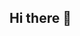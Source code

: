 ## Hi there 👋

<!--
**Somaya-Assaker/Somaya-Assaker** is a ✨ _special_ ✨ repository because its `README.md` (this file) appears on your GitHub profile.

BUSINESS GROUP PROFILE 
LEGAL-NAME: Technology-Transfer.architectors Group (" tt.a ") 


Greetings for the morning, Greetings for the evening. Hello everyone, It's a pleasure to meet with you. I'm Somaya Assaker, the Founder&Owner Group of Technology-Transfer.architectors (“#tt.a”).

Technology-Transfer.architectors Group (#tta):

	A kickstart initiative in tech-humanrights, (deleted:  "Made-in-Türkiye" and "Made-by-Tech-Ethics") (added:  "made by a clean Syrian hand&heart,") #madefortechethics, of a #zeroCapitalBudget mobility, a #soleproprietorship, #technologystartup, #businessgroup, was first launched on LinkedIn in İstanbul, Türkiye, trademarked and copyrighted in Ankara, but was forced to pause operations, falling backwards due to challenges went against #techethics in Istanbul — to get it kicked out from Türkiye before going international towards a global outreach and relocating to another country.
 Aims to #ethicizingAlgorithms to achieve the target of #zeroHarmTech, including AI, #zeroterrorAI™, as cornerstone #digitalpublicgoods products/services to elevate #humanismfirst #algorithmiccity to top priorety and exert considerable effort on the #sociotechnonationalism regimes, together alongside the #globaldigitalcompact collaboration, #DigitalPublicGoods (DPGs), #SustainableDevelopmentGoals (SDGs), #DPGs4SDGs, #safeAI, #trustworthyAI, #trustworthytechnology
 We presume a technology-architectors forum #tta-techarchitectorsforum, that is putting forth a great deal of effort to achieve safe&trustworthy technology, including AI, and working persistently to bring an influence on ethicizing algorithmic development with the goal of advocating "Humanrights-as-first-priorety-in-technology" (#humanismfirstcity: #humanismfirstpriorety #algorithmiccity), centralizing our oprations aroud the main theme of achieving #zeroHarmTech #zeroterrorAI™, and exerts considerable effort, in collaboration with Global-Digital-Compact to address any barrier that may hinder the fight against poverty, aligned #internationaltrade to digital currencyship endeavor, specifically, when it comes to digitalising the algorithmic city platformation used for "Banking-Trading-Commercing" (T&B&C) at the heart of "AI-ethics", established trilogy model of "Fairness-Privacy-Robustness," #FairPrivateRobust the #DigitalCivilizationRights #DigitalCivicRights to #national, #international, and #global #DigitalIdentity and #verifiablecredential, for the benefit of healthy algorithm development #algorithmicHygene #EthicsofEnablingEthics when to construct the algorithmic city joint platform B&T&C-CBDC core-work ethical engineering technology
	We work hard to foster a more inclusive dialogue around the ethical implications of technology in society by prioritising human rights in digitaltechnology, an initiative seeks to inspire innovation that respects and uplifts communities rather than exploiting them. We work hard toward a responsible movement of a global outreach to defend the digital rights especially of the world's (poorest-of-the-poor) #digitalrights #poorestofpoor on earth ever??!!! for the benefit of healthy algorithm development #algorithmicHygene #EthicsofEnablingEthics when to construct the algorithmic city joint platform B&T&C - putting algorithmic ethics, its integrity, and reparation assessments first-place proactive, in a good-faith measures against algorithmic tyranny and algorithmic bias that aim to undermine our human dignity, and any cutting-edge advanced AI that could possibly assist in the creation of potentially hazardous technological oversight that affects wealth and income inequality. In this way, the desired regulations can be established to ensure that AI systems for digital public infrastructure have the appropriate transparency and accountability to reverse the negative impact of technology on poverty.
#humanismfirstcity #eCurrencyship4good #MoneyDigitalization4PovertyFighting #deModifiedTools-Sdgs #zeros(radar)sdgs™ 
	Endeavour, We presume a “techmbassador4goodesspeace CBDC” across the globe!! 
#techambassador4Goodness #Peace #techEthics #CBDC

#tta-mission 

centralising our operations within the main theme of #zeroHarmTech, #zeroterrorAI™, to achieve the target aims to #ethicizingAlgorithms, bring the civic awareness to their digital rights to live in their #humanismfirstcity, free-from-terror-and-horrer,tackling any unethical digital practices against #techharms, held by #unethicizingalgorithm practices, threatening our #digital #civicsafety, #civicsecurity, #socialgood, #digitalpublicgood, #humanitywellbeing, #civilizationrights, and #livingsrights, and blind terror AI held by technology development, including AI, #algorithmicprejudice, #algorithmictyranny, #algorithmicbias, held by the name of techethics to be used to develop #digitalGoodness4peace #digitalfootprint our #peaceful #digitalCitizenArchitect #digitalcitizenshipArchitect, #digitalcivilizationArchitect, our beloved #algorithmiccity!

#tta-service

Registration according to Türkpatent’s classification of three NICE classes (35, 41, 42) to perform R&D&I, offering the proper consultancy and capacity-building support to group mission, defending the #digitalhumanitywellbeing, #digitalcivilizationrights, #digitalpublicgood, #livingsrights, and #socialgood - in conjuction with the 5-objectives of the Global-Digital-Compact (GDC), to: close digital divides, accelerate progress to achieve Sustainable-Development-Goals (SDGs), and expand digital economy inclusion, open, safe and secure digital space that respect human rights in complemet to Digital-Public-Goods (DPG), advanced responsible AI governance for the benefit of the whole humanity.

#tta-type

We persume a technology-architectors forum, that is putting forth a great deal of effort to achieve safe&trustworthy technology, including AI, working persistently to bring an influence on ethicizing algorithmic development with the goal of advocating " humanrights-as-first-priorety-in-technology " for the algorithmiccity #humanismfirstcity: #humanismfirstpriorety #algorithmiccity, centralizing our oprations within main theme of achieving #zeroHarmTech, #zeroterrorAI™, putting into a considerable effort, together alongside the Global-Digital-Compact collaboration, to tackle any obstacle that hinder combating poverty, aligned #internationaltrade to #digitalcurrencyship endeavour.

#tta-legaldiscourse 

Under the legal discourse of #independent #neutral #private to advocate for uplifting #sociotechnonatioalism regimes that support the "Model-of-Knowledge" to digital citizenship literacy, while define our value-proposition, #tta-valuepropositioning, to shape the “national-digital-identity" #Nationalidentity in cross-border transactions, from #Internationalidentity #techologyadvisor #federalinnovator to #technolocalism, #subjectmatterexpert to #technointernationalism, to position ourselves globally #technoglobalism as tech-enthusiasts human-righters, who support the neutrality independence #neutral#independent, in judging the technology fairness representation of technology acts as in a free-zone represetative of digital ethical privacy compliance in the global dialogue #freezones4digitalprivacy #ethicalCompliance #privacyComplaince #GlobaldigitalDialogue, by which, would be capale to address machine learning bias #algorithmicbiasML and fight against #algorithmicprejudice #algorithmictyranny #techharms #thecyberneticbrain and #cyberneticsofcybernetics, Furthermore, we privately conduct technology-transfer digitalisation #private, and apart from any influences #independent! Pausing the broken moral promises held by the name of fake #freedom4science #openscience, which goes against #techEthics of #generalEthics, #certainEthics, #unethicalEthics, and #noethics at all, that goes against #socialgood, against #digitalpublicgood, against #humanitywellbeing, against #civilization and against #livingsrights! We cannot rely on the sacrifices of the others for the benefit of our healthy algorithm development #algorithmicHygene #EthicsofEnablingEthics when to construct our beloved algorithmic city joint platforms while kicking out the rights of the #poorestofthepoor on planet - impossile to proceed further anymore!

#tta-membershipPolicy

:: we bring people together cross-communication across society cross-government, cross-industry, cross-academia, cross-experiences, and cross-specialisation in a cross-cooperative work-of-research into a wide spectrum of community involved, no matter you´re, we want to work together and to get you involved, right? We have a host of ways that we can involve you across our activities that stem from education and career community-building so we´ve got our big responsible tech job board. I´m always available online/offline active, reach me pin me follow me I’m blogging!!!Email me I´m always happy to say hi to anybody who wants to reach out to chat about things. Join our coming monthly live stream; we will curate a lot of great resources for you and frequently send similar event invitation. it’s always be a pleasure for me to meet people who want to learn more and more about this space and how they can have an impact. Just keep the very (smart&innocent) child inside you awake, bring your curiosity and come and join us!! You just get into space and I look forward to active contribution. I´m adding our group membership policy to our online presence as well.
:: I cordially invite the wide spectrum society of research community, together with tech. experts, evangelists, data protectionist and strategist and privacy-specialists, cybernetics engineers, anthropologists, neurologists, psychologists, virtual economists, as well as, tech-lawyer, digitalrights activists, tech/ai-ethicists, consumer rights defenders, in addition to business leader & angel investors, as well innovators, or maybe you´re just reading a book or you saw a movie or attend an event like this, and been motivated to join this growing responsible tech movement, to bring such spectrum of societal response towards shared-of-concepts: facts findings and tackling myths effectively and in a coordinated-manner of combined experiences in different areas-of-specialization.

#tta-membershipRules

:: we need a powerful voice in ethicising digital civic algorithmic development in this digital era. A leading voice e-of-things: subject-matter-expert in AI ethics to encourage thoughtful development rather than retrofitting safeguards to bring the right voices of the right collaborative working - the right harmonisation of common understanding, and transparently shared with the public, to bring the right prioritization our response to accountability is being a proactive early interventional so we can really prevent harms in digital space while committing to actionable-accountable-democracy.
:: we want to work together tackling #techharms in society threatening our {ethicisim-algorithmic-civic}. Especially targeting the poorest of the poor living on earth ever! Somebody has to shout for a wake-up call, guys; we are collapsing!!
:: May I know if you would like to join us? If yes, kindly read our announced nominated membership price policy. I kindly bring you notice that our group is not getting funded nor supported by any source of funding. Your contribution and subscriptions will help us to proceed further:

-<class A> Ambassador-Pass : 100,000 (one hundred) unit-of-currency per 3 continuous years upon renewal
-<class B> Committee-Advisor : 50,000 (fifty) unit-of-currency per month
-<class C> Chapter-Member : 010,000 (ten) unit-of-currency per chapter
-<class D> Community-Member "General-Membership“ : 001,000 (only one) unit-of-currency per month
-<class E> Complete "Participation-Membership" : 001,000 (only one) unit of currency per once for each event attendance/workshop participation

:: Connecting designated membership price-policy nominated by my business group to the specified UN's Global Digital Compact structure of the (Archetype-Panel-Dialogue) trio, defining an integrated local blueprint community capacity-building to the 5-objectives of GDC. Nominated membership price-policies are classified accordingly,

 We:
as engineers: believe in small things, micro- architecting around, to bring positive #techimpact4goodness everywhere everyday life! as tech-savvy and entrepreneurs: we demand #digitaleconomy4sustainability supporting the unified international coding #trade #standardization4harmonizing to cross-communication while striving to promote an ethical #digitalfootprint
as humanrights enthusiasts: we advocate for #ai4humanrights #ethics4algorithmicdevelopment technology-transfer for the digitalization agenda #justsystems #justtransition #societytransition #metadesign #GOFAItransition #Justicesocietyofnation to pursue #digitalpublicgood #D4DHub #D4DataGOV #digifiedcivic #RedressDigitalForesight as Influencers: we favor #trade4peace #techtrade4goodnessfairness for the benefit of all humanity and advocate for a self-defense poverty policy and street-fighting innovation #ethicizingalgorithm against #algorithmicprejudice #algorithmictyranny #algorithmicbias and #techharms, supporting #tech4peace #ai4good #redressAI for the sake of all humanity! #justicesocietyofnation #netzero #NextGenTech #anthropocenefutures #ResponsibleDigital Futures #DigitalRights #Tech4Good

#tta-rights

Copyright©2023 Somaya Assaker Technology-Transfer.architectors Group (“tt.a”). All material produced are subject to copyright. All rights worldwide reserved for all produced work by Somaya Assaker Technology-Transfer.architectors Group (“tt.a”) guaranteed under Law-No.5846 on Intellectual and Artistic Works “T.C. Kayıt-Tescil No: 2024/10514, Kayıt-Tescil Tarihi: 19.03.2024 Kültür ve Turizm Bakanlığı Telif Hakları Genel Müdürlüğü” Ankara/Türkiye. Kayıt-Tescil-No. [2023-9485].[2023-9571].[2024-10514]. Somaya Assaker Technology-Transfer.architectors Group holds all copyright and other intellectual property rights in this work. No part of this work may be reproduced, distributed, transmitted, translated or adapted in any form or by any means, except as permitted by law, without the written permission of Somaya Assaker. Please refer to the citation when to cite any work. Permission (ONLY) is to be requested directly from Somaya Assaker by sending an email to: tech.architector@gmail.com,◾Legal-entity date-of-foundation: 26.04.2023,◾Tax-Office/Chamber-Registration-Number: Alemdag/0911236510.◾Legal-discourse◾independent◾neutral◾private,◾OpenLicence Creative Commons licenses: CC BY-NC-ND 4.0.

Somaya Assaker

CpE MBA, Founder&Owner Group Technology-Transfer.architectors ("tt.a")
R&D&I4B&T&C "Digital Civilization Rights" for "Banking-Trading-Commercing" digitalization. 
MotherOFtechNation. algorithmicity. technology-advisor. federal-innovator. 2xfounder. 10xgov [Socio-Techno-Nationalism]. think-tank. technical-community. independent. neutral. private.
Digital-Public-Goods-Alliance: DPG-ID:GID0092241 / app-ID:12697 ¤ Bündnis90/DieGrünen-Netz-ID:G0202742  ¤ meetup-Netz-ID:471997347 ¤  W3C ¤ ITU-ID:1200497523 ¤ VDI-ID:12050609 ¤ slack-ID:U08RE8LH3C7  ¤ ORCID-iD:0009-0005-0371-1048  ¤ github-ID:211516791 @somaya-assaker (avatar) ¤ fundingbox@somaya-assaker ¤ Email: ◾tech.architector@gmail.com (Work) ◾somayaassaker25@gmail.com (Personal)

Proud of: a tech-mother of 2.5 billion children & a biological 1 of the most adorable 2

" tt.a " digital presence (and/or) professional memberships:
Enclosed-to-electronic-email-signature




-->
